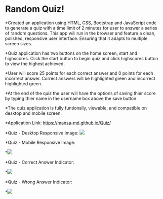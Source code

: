 # Random Quiz!

*Created an application using HTML, CSS, Bootstrap and JavaScript code to generate a quiz with a time limit of 2 minutes for user to answer a series of random questions. This app will run in the browser and feature a clean, polished, responsive user interface. Ensuring that it adapts to multiple screen sizes.

*Quiz application has two buttons on the home screen; start and highscores. Click the start button to begin quiz and click highscores button to view the highest achieved.

*User will score 25 points for each correct answer and 0 points for each incorrect answer. Correct answers will be highlighted green and incorrect highlighted green.

*At the end of the quiz the user will have the options of saving thier score by typing thier name in the username box above the save button

*The quiz application is fully funtionally, viewable, and compatible on desktop and mobile screen.

*Application Link: https://mansa-md.github.io/Quiz/

*Quiz - Desktop Responsive Image: ![](assets/DT_RP.jpg)

*Quiz - Mobile Responsive Image:

*![](assets/M_RP.jpg)

*Quiz - Correct Answer Indicator:

*![](assets/Green.jpg)

*Quiz - Wrong Answer Indicator:

*![](assets/Red.jpg)




